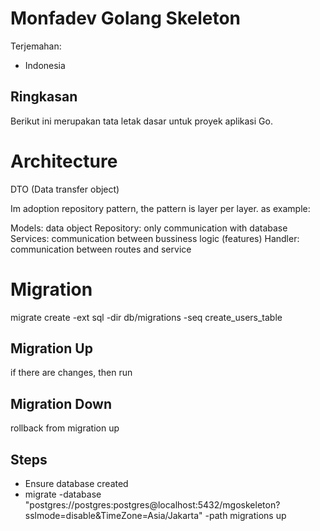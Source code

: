# Monfadev Golang Skeleton

Terjemahan:

- Indonesia

## Ringkasan

Berikut ini merupakan tata letak dasar untuk proyek aplikasi Go.

# Architecture

DTO (Data transfer object)

Im adoption repository pattern, the pattern is layer per layer. as example:

Models: data object
Repository: only communication with database
Services: communication between bussiness logic (features)
Handler: communication between routes and service

# Migration

migrate create -ext sql -dir db/migrations -seq create_users_table

## Migration Up

if there are changes, then run

## Migration Down

rollback from migration up

## Steps

- Ensure database created
- migrate -database "postgres://postgres:postgres@localhost:5432/mgoskeleton?sslmode=disable&TimeZone=Asia/Jakarta" -path migrations up
